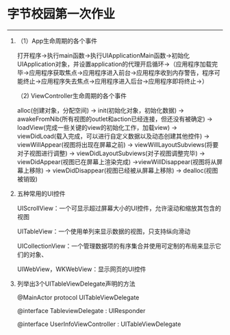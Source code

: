 # 字节校园第一次作业

------

1. （1）App生命周期的各个事件

   打开程序->执行main函数->执行UIApplicationMain函数->初始化UIApplication对象，并设置application的代理开启循环->（应用程序加载完毕->应用程序获取焦点->应用程序进入前台->应用程序收到内存警告，程序可能终止->应用程序失去焦点->应用程序进入后台->应用程序即将终止->）

   （2) ViewController生命周期的各个事件

   alloc(创建对象，分配空间) -> init(初始化对象，初始化数据) -> awakeFromNib(所有视图的outlet和action已经连接，但还没有被确定) -> loadView(完成一些关键的view的初始化工作，加载view) -> viewDidLoad(载入完成，可以进行自定义数据以及动态创建其他控件) -> viewWillAppear(视图将出现在屏幕之前) -> viewWillLayoutSubviews(将要对子视图进行调整) -> viewDidLayoutSubviews(对子视图调整完毕) -> viewDidAppear(视图已在屏幕上渲染完成) ->viewWillDisappear(视图将从屏幕上移除) -> viewDidDisappear(视图已经被从屏幕上移除) -> dealloc(视图被销毁)

   

2. 五种常用的UI控件

   UIScrollView：一个可显示超过屏幕大小的UI控件，允许滚动和缩放其包含的视图

   UITableView：一个使用单列来显示数据的视图，只支持纵向滑动

   UICollectionView：一个管理数据项的有序集合并使用可定制的布局来显示它们的对象、

   UIWebView，WKWebView：显示网页的UI控件

   

3. 列举出3个UITableViewDelegate声明的方法

   @MainActor protocol UITableViewDelegate
   
   @interface TableviewDelegate : UIResponder
   
   @interface UserInfoViewController : UITableViewDelegate
